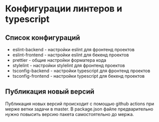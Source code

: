# Конфигурации линтеров и typescript

## Список конфигураций

- eslint-backend - настройки eslint для фронтенд проектов
- eslint-frontend - настройки eslint для бекенд проектов
- prettier - общие настройки форматера кода
- stylelint - настройки stylelint для фронтенд проектов
- tsconfig-backend - настройки typescript для фронтенд проектов
- tsconfig-frontend - настройки typescript для бекенд проектов

## Публикация новый версий

Публикация новых версий происходит с помощью github actions при мерже ветки задачи в master.
В package.json файле предварительно нужно повысить версию пакета самостоятельно до мержа.
